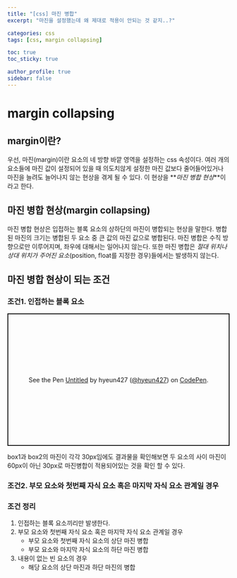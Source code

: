 ```yaml
---
title: "[css] 마진 병합"
excerpt: "마진을 설정했는데 왜 제대로 적용이 안되는 것 같지..?"

categories: css
tags: [css, margin collapsing]

toc: true
toc_sticky: true

author_profile: true
sidebar: false
---
```


# margin collapsing

## margin이란?

우선, 마진(margin)이란 요소의 네 방향 바깥 영역을 설정하는 css 속성이다.
여러 개의 요소들에 마진 값이 설정되어 있을 때 의도치않게 설정한 마진 값보다 줄어들어있거나 마진을 늘려도 늘어나지 않는 현상을 겪게 될 수 있다.
이 현상을 **_마진 병합 현상_**이라고 한다.

## 마진 병합 현상(margin collapsing)

마진 병합 현상은 입접하는 블록 요소의 상하단의 마진이 병합되는 현상을 말한다.
병합된 마진의 크기는 병합된 두 요소 중 큰 값의 마진 값으로 병합된다.
마진 병합은 수직 방향으로만 이루어지며, 좌우에 대해서는 일어나지 않는다.
또한 마진 병합은 _절대 위치나 상대 위치가 주어진 요소_(position, float를 지정한 경우)들에서는 발생하지 않는다.

## 마진 병합 현상이 되는 조건

### 조건1. 인접하는 블록 요소

<p class="codepen" data-height="300" data-default-tab="html" data-slug-hash="poZQWXq" data-user="hyeun427" style="height: 300px; box-sizing: border-box; display: flex; align-items: center; justify-content: center; border: 2px solid; margin: 1em 0; padding: 1em;">
  <span>See the Pen <a href="https://codepen.io/hyeun427/pen/poZQWXq">
  Untitled</a> by hyeun427 (<a href="https://codepen.io/hyeun427">@hyeun427</a>)
  on <a href="https://codepen.io">CodePen</a>.</span>
</p>
<script async src="https://cpwebassets.codepen.io/assets/embed/ei.js"></script>

box1과 box2의 마진이 각각 30px임에도 결과물을 확인해보면 두 요소의 사이 마진이 60px이 아닌 30px로 마진병합이 적용되어있는 것을 확인 할 수 있다.

### 조건2. 부모 요소와 첫번째 자식 요소 혹은 마지막 자식 요소 관계일 경우

### 조건 정리

1. 인접하는 블록 요소끼리만 발생한다.
2. 부모 요소와 첫번째 자식 요소 혹은 마지막 자식 요소 관계일 경우
   - 부모 요소와 첫번째 자식 요소의 상단 마진 병합
   - 부모 요소와 마지막 자식 요소의 하단 마진 병합
3. 내용이 없는 빈 요소의 경우
   - 해당 요소의 상단 마진과 하단 마진의 병합
